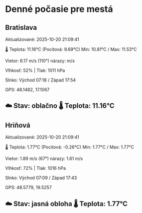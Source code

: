 ﻿# Denné počasie pre mestá

## Bratislava
Aktualizované: 2025-10-20 21:09:41

🌡️ Teplota: 11.16°C 
(Pocitová: 9.69°C)
Min: 10.81°C / Max: 11.53°C

Vietor: 6.17 m/s    (110°) 
nárazy:  m/s

Vlhkosť: 52% | Tlak: 1011 hPa

Slnko: Východ 07:18 / Západ 17:54

GPS: 48.1482, 17.1067

☁️ Stav: oblačno        🌡️ Teplota: 11.16°C
---

## Hriňová
Aktualizované: 2025-10-20 21:09:41

🌡️ Teplota: 1.77°C 
(Pocitová: -0.26°C)
Min: 1.77°C / Max: 1.77°C

Vietor: 1.89 m/s (67°)
nárazy: 1.61 m/s

Vlhkosť: 72% | Tlak: 1016 hPa

Slnko: Východ 07:09 / Západ 17:43

GPS: 48.5779, 19.5257

☁️ Stav: jasná obloha        🌡️ Teplota: 1.77°C
---
